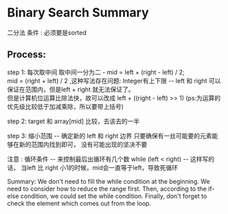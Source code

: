 # Binary Search Summary

二分法
条件 : 必须要是sorted

## Process:
 step 1: 每次取中间
 取中间一分为二 - mid = left + (right - left) / 2;    
 mid = (right + left) / 2 ,这种写法存在问题: Integer有上下限 -- left 和 right 可以保证在范围内，但是left + right 就无法保证了。   
 但是计算机位运算比除法快，故可以改成 left + ((right - left) >> 1) (ps:为运算的优先级比较低于加减乘除，所以要带上括号)

 step 2: target 和 array[mid] 比较，去该去的一半

 step 3: 缩小范围 -- 确定新的 left 和 right 边界
    只要确保有一丝可能要的元素能够在新的范围内找到即可， 没有可能出现的坚决不要

注意 : 循环条件 -- 来控制最后出循环有几个数
       while (left < right) -- 这样写的话， 当left 比 right 小1的时候，mid会一直等于left，导致死循环    

Summary: We don't need to fill the while condition at the beginning. We need to consider how to reduce the range first. Then, according to the if-else condition, we could set the while condition. Finally, don't forget to check the element which comes out from the loop.
